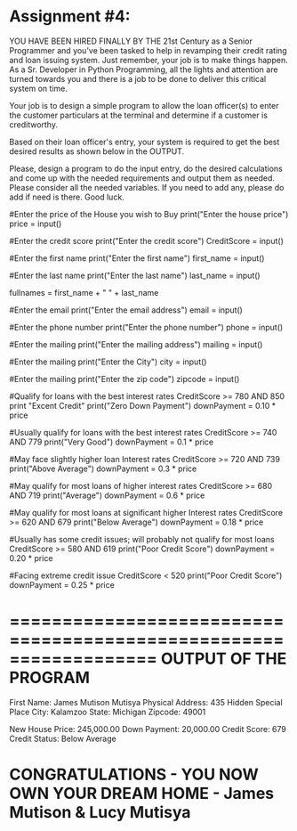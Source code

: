 # Assignment #4:
 
YOU HAVE BEEN HIRED FINALLY BY THE 21st Century as a Senior Programmer and you've been tasked to help in revamping their credit rating and loan issuing system. Just remember, your job is to make things happen. As a Sr. Developer in Python Programming, all the lights and attention are turned towards you and there is a job to be done to deliver this critical system on time.
 
Your job is to design a simple program to allow the loan officer(s) to enter the customer particulars at the terminal and determine if a customer is creditworthy.
 
Based on their loan officer's entry, your system is required to get the best desired results as shown below in the OUTPUT.
 
Please, design a program to do the input entry, do the desired calculations and come up with the needed requirements and output them as needed.
Please consider all the needed variables. If you need to add any, please do add if need is there. Good luck.
 
 
#Enter the price of the House you wish to Buy
print("Enter the house price")
price = input()
 
#Enter the credit score
print("Enter the credit score")
CreditScore = input()
 
 
#Enter the first name
print("Enter the first name")
first_name = input()
 
#Enter the last name
print("Enter the last name")
last_name = input()
 
fullnames = first_name + " " + last_name
 
#Enter the email
print("Enter the email address")
email = input()
 
#Enter the phone number
print("Enter the phone number")
phone = input()
 
#Enter the mailing
print("Enter the mailing address")
mailing = input()
 
#Enter the mailing
print("Enter the City")
city = input()
 
#Enter the mailing
print("Enter the zip code")
zipcode = input()
 
#Qualify for loans with the best interest rates
CreditScore >= 780 AND 850
print "Excent Credit"
print("Zero Down Payment")
downPayment = 0.10 * price
 
#Usually qualify for loans with the best interest rates
CreditScore >= 740 AND 779
print("Very Good")
downPayment = 0.1 * price
 
#May face slightly higher loan Interest rates
CreditScore >= 720 AND 739
print("Above Average")
downPayment = 0.3 * price
 
#May qualify for most loans of higher interest rates
CreditScore >= 680 AND 719
print("Average")
downPayment = 0.6 * price
 
#May qualify for most loans at significant higher Interest rates
CreditScore >= 620 AND 679
print("Below Average")
downPayment = 0.18 * price
 
#Usually has some credit issues; will probably not qualify for most loans
CreditScore >= 580 AND 619
print("Poor Credit Score")
downPayment = 0.20 * price
 
 
#Facing extreme credit issue
CreditScore < 520
print("Poor Credit Score")
downPayment = 0.25 * price
 
==================================================================
OUTPUT OF THE PROGRAM
==================================================================
First Name: James Mutison Mutisya
Physical Address: 435 Hidden Special Place
City: Kalamzoo State: Michigan Zipcode: 49001
 
New House Price: 245,000.00
Down Payment: 20,000.00
Credit Score: 679
Credit Status: Below Average
 
CONGRATULATIONS - YOU NOW OWN YOUR DREAM HOME - James Mutison & Lucy Mutisya
==================================================================

